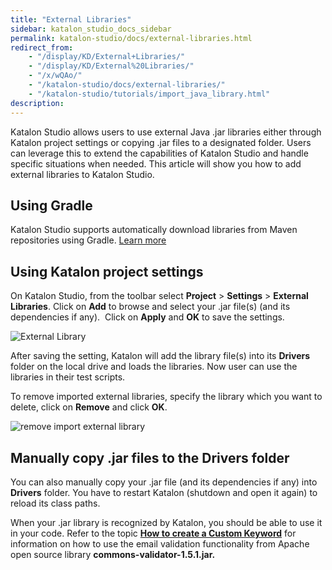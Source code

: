 ```yaml
---
title: "External Libraries" 
sidebar: katalon_studio_docs_sidebar
permalink: katalon-studio/docs/external-libraries.html 
redirect_from:
    - "/display/KD/External+Libraries/"
    - "/display/KD/External%20Libraries/"
    - "/x/wQAo/"
    - "/katalon-studio/docs/external-libraries/"
    - "/katalon-studio/tutorials/import_java_library.html"
description: 
---
```


Katalon Studio allows users to use external Java .jar libraries either through Katalon project settings or copying .jar files to a designated folder. Users can leverage this to extend the capabilities of Katalon Studio and handle specific situations when needed. This article will show you how to add external libraries to Katalon Studio.

## Using Gradle

Katalon Studio supports automatically download libraries from Maven repositories using Gradle. [Learn more](https://github.com/katalon-studio/gradle-plugin)

## Using Katalon project settings

On Katalon Studio, from the toolbar select **Project** \> **Settings** \> **External Libraries**. Click on **Add** to browse and select your .jar file(s) (and its dependencies if any).  Click on **Apply** and **OK** to save the settings.

![External Library](https://github.com/katalon-studio/docs-images/raw/master/katalon-studio/tutorials/import_java_library/1.-Katalon-External-Library.png)

After saving the setting, Katalon will add the library file(s) into its **Drivers** folder on the local drive and loads the libraries. Now user can use the libraries in their test scripts.

To remove imported external libraries, specify the library which you want to delete, click on **Remove** and click **OK**.

![ remove import external library](https://github.com/katalon-studio/docs-images/raw/master/katalon-studio/tutorials/import_java_library/2.-Katalon-External-Library.png)

## Manually copy .jar files to the Drivers folder

You can also manually copy your .jar file (and its dependencies if any) into **Drivers** folder. You have to restart Katalon (shutdown and open it again) to reload its class paths.

When your .jar library is recognized by Katalon, you should be able to use it in your code. Refer to the topic **[How to create a Custom Keyword](/katalon-studio/tutorials/create-custom-keyword/)** for information on how to use the email validation functionality from Apache open source library **commons-validator-1.5.1.jar.**